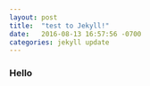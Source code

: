 ```yaml
---
layout: post
title:  "test to Jekyll!"
date:   2016-08-13 16:57:56 -0700
categories: jekyll update
---
```

### Hello